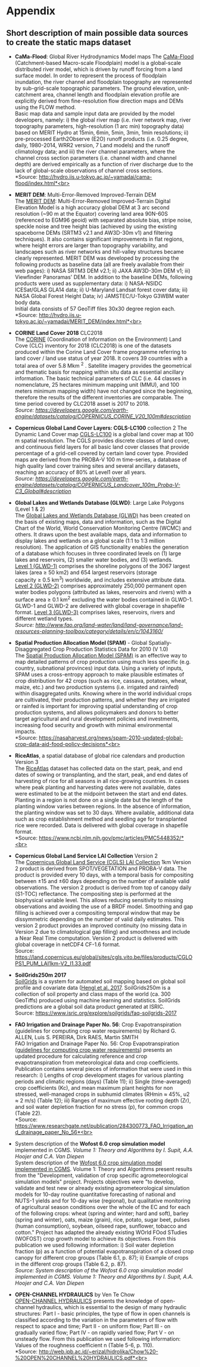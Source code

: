 # Appendix
## Short description of main possible data sources to create the static maps dataset

+ **CaMa-Flood**: Global River Hydrodynamics Model maps
The [CaMa-Flood](http://hydro.iis.u-tokyo.ac.jp/~yamadai/cama-flood/index.html) (Catchment-based Macro-scale Floodplain) model is a global-scale distributed river model, which is driven by runoff forcing from a land surface model. In order to represent the process of floodplain inundation, the river channel and floodplain topography are represented by sub-grid-scale topographic parameters. The ground elevation, unit-catchment area, channel length and floodplain elevation profile are explicitly derived from fine-resolution flow direction maps and DEMs using the FLOW method.<br>
Basic map data and sample input data are provided by the model developers, namely: i) the global river map (i.e. river network map, river topography parameters, high-resolution (1 arc min) topography data) based on MERIT Hydro at 15min, 6min, 5min, 3min, 1min resolutions; ii) pre-processed Earth2Observe (E2O) runoff products (i.e. 0.25 degree, daily, 1980-2014, WRR2 version, 7 Land models) and the runoff climatology data; and iii) the river channel parameters, where the channel cross section parameters (i.e. channel width and channel depth) are derived empirically as a function of river discharge due to the lack of global-scale observations of channel cross sections.<br>
*Source: http://hydro.iis.u-tokyo.ac.jp/~yamadai/cama-flood/index.html*<br>

+ **MERIT DEM**: Multi-Error-Removed Improved-Terrain DEM <br>
The [MERIT DEM](http://hydro.iis.u-tokyo.ac.jp/~yamadai/MERIT_DEM/index.html): Multi-Error-Removed Improved-Terrain Digital Elevation Model is a high accuracy global DEM at 3 arc second resolution (~90 m at the Equator) covering land area 90N-60S (referenced to EGM96 geoid) with separated absolute bias, stripe noise, speckle noise and tree height bias (achieved by using the existing spaceborne DEMs (SRTM3 v2.1 and AW3D-30m v1) and filtering techniques). It also contains significant improvements in flat regions, where height errors are larger than topography variability, and landscapes such as river networks and hill-valley structures became clearly represented.
MERIT DEM was developed by processing the following products as baseline data (all are freely available from their web pages): i) NASA SRTM3 DEM v2.1; ii) JAXA AW3D-30m DEM v1; iii) Viewfinder Panoramas' DEM. In addition to the baseline DEMs, following products were used as supplementary data: i) NASA-NSIDC ICESat/GLAS GLA14 data; ii) U-Maryland Landsat forest cover data; iii) NASA Global Forest Height Data; iv) JAMSTEC/U-Tokyo G3WBM water body data.<br>
Initial data consists of 57 GeoTiff files 30x30 degree region each.<br>
*Source: http://hydro.iis.u-tokyo.ac.jp/~yamadai/MERIT_DEM/index.html*<br>

+ **CORINE Land Cover 2018** CLC2018 <br>
The [CORINE](https://land.copernicus.eu/pan-european/corine-land-cover) (Coordination of Information on the Environment) Land Cove (CLC) inventory for 2018 (CLC2018) is one of the datasets produced within the Corine Land Cover frame programme referring to land cover / land use status of year 2018. It covers 39 countries with a total area of over 5.8 Mkm <sup>2</sup> . Satellite imagery provides the geometrical and thematic basis for mapping within situ data as essential ancillary information. The basic technical parameters of CLC (i.e. 44 classes in nomenclature, 25 hectares minimum mapping unit (MMU), and 100 meters minimum mapping width) have not changed since the beginning, therefore the results of the different inventories are comparable. The time period covered by CLC2018 asset is 2017 to 2018.<br>
*Source: https://developers.google.com/earth-engine/datasets/catalog/COPERNICUS_CORINE_V20_100m#description* <br>

+ **Copernicus Global Land Cover Layers: CGLS-LC100** collection 2 
The Dynamic Land Cover map [CGLS-LC100](https://developers.google.com/earth-engine/datasets/catalog/COPERNICUS_Landcover_100m_Proba-V-C3_Global#description) is a global land cover map at 100 m spatial resolution. The CGLS provides discrete classes of land cover, and continuous field layers for all basic land cover classes that provide percentage of a grid-cell covered by certain land cover type. Provided maps are derived from the PROBA-V 100 m time-series, a database of high quality land cover training sites and several ancillary datasets, reaching an accuracy of 80% at Level1 over all years.<br>
*Source: https://developers.google.com/earth-engine/datasets/catalog/COPERNICUS_Landcover_100m_Proba-V-C3_Global#description*

+ **Global Lakes and Wetlands Database (GLWD)**: Large Lake Polygons (Level 1 & 2)<br>
The [Global Lakes and Wetlands Database (GLWD)](https://www.worldwildlife.org/pages/global-lakes-and-wetlands-database) has been created on the basis of existing maps, data and information, such as the Digital Chart of the World, World Conservation Monitoring Centre (WCMC) and others. It draws upon the best available maps, data and information to display lakes and wetlands on a global scale (1:1 to 1:3 million resolution). The application of GIS functionality enables the generation of a database which focuses in three coordinated levels on (1) large lakes and reservoirs, (2) smaller water bodies, and (3) wetlands.<br>
[Level 1 (GLWD-1)](https://www.worldwildlife.org/publications/global-lakes-and-wetlands-database-large-lake-polygons-level-1) comprises the shoreline polygons of the 3067 largest lakes (area ≥ 50 km2) and 654 largest reservoirs (storage capacity ≥ 0.5 km<sup>3</sup>) worldwide, and includes extensive attribute data. [Level 2 (GLWD-2)](https://www.worldwildlife.org/publications/global-lakes-and-wetlands-database-small-lake-polygons-level-2) comprises approximately 250,000 permanent open water bodies polygons (attributed as lakes, reservoirs and rivers) with a surface area ≥ 0.1 km<sup>2</sup> excluding the water bodies contained in GLWD-1. GLWD-1 and GLWD-2 are delivered with global coverage in shapefile format. [Level 3 (GLWD-3)](https://www.worldwildlife.org/publications/global-lakes-and-wetlands-database-lakes-and-wetlands-grid-level-3) comprises lakes, reservoirs, rivers and different wetland types.<br>
*Source: http://www.fao.org/land-water/land/land-governance/land-resources-planning-toolbox/category/details/en/c/1043160/*

+ **Spatial Production Allocation Model (SPAM)** - Global Spatially-Disaggregated Crop Production Statistics Data for 2010 (V 1.0) <br>
The [Spatial Production Allocation Model (SPAM)](https://dataverse.harvard.edu/dataset.xhtml?persistentId=doi:10.7910/DVN/PRFF8V) is an effective way to map detailed patterns of crop production using much less specific (e.g. country, subnational provinces) input data. Using a variety of inputs, SPAM uses a cross-entropy approach to make plausible estimates of crop distribution for 42 crops (such as rice, cassava, potatoes, wheat, maize, etc.) and two production systems (i.e. irrigated and rainfed) within disaggregated units. Knowing where in the world individual crops are cultivated, their production patterns, and whether they are irrigated or rainfed is important for improving spatial understanding of crop production systems, and allows policymakers and donors to better target agricultural and rural development policies and investments, increasing food security and growth with minimal environmental impacts.<br>
*Source: https://nasaharvest.org/news/spam-2010-updated-global-crop-data-aid-food-policy-decisions*<br>

+ **RiceAtlas**, a spatial database of global rice calendars and production Version 3<br>
The [RiceAtlas](https://dataverse.harvard.edu/dataset.xhtml?persistentId=doi:10.7910/DVN/JE6R2R) dataset has collected data on the start, peak, and end dates of sowing or transplanting, and the start, peak, and end dates of harvesting of rice for all seasons in all rice-growing countries. In cases where peak planting and harvesting dates were not available, dates were estimated to be at the midpoint between the start and end dates. Planting in a region is not done on a single date but the length of the planting window varies between regions. In the absence of information, the planting window was set to 30 days. Where available, additional data such as crop establishment method and seedling age for transplanted rice were recorded. Data is delivered with global coverage in shapefile format.<br>
*Source: https://www.ncbi.nlm.nih.gov/pmc/articles/PMC5448352/*<br>

+ **Copernicus Global Land Service LAI Collection** Version 2<br>
The [Copernicus Global Land Service (CGLS) LAI Collection](https://land.copernicus.vgt.vito.be/PDF/portal/Application.html#Browse;Root=512260;Collection=1000083;Time=NORMAL,NORMAL,-1,,,-1,,) 1km Version 2 product is derived from SPOT/VEGETATION and PROBA-V data. The product is provided every 10 days, with a temporal basis for compositing between ±15 and ±60 days depending on the number of available valid observations. The version 2 product is derived from top of canopy daily (S1-TOC) reflectance. The compositing step is performed at the biophysical variable level. This allows reducing sensitivity to missing observations and avoiding the use of a BRDF model. Smoothing and gap filling is achieved over a compositing temporal window that may be dissymmetric depending on the number of valid daily estimates. This version 2 product provides an improved continuity (no missing data in Version 2 due to climatological gap filling) and smoothness and include a Near Real Time computation. Version 2 product is delivered with global coverage in netCDF4 CF-1.6 format. <br>
Source: https://land.copernicus.eu/global/sites/cgls.vito.be/files/products/CGLOPS1_PUM_LAI1km-V2_I1.33.pdf<br>

+ **SoilGrids250m 2017**<br>
[SoilGrids](https://data.isric.org/geonetwork/srv/api/records/f36117ea-9be5-4afd-bb7d-7a3e77bf392a) 
is a system for automated soil mapping based on global soil profile and covariate data ([Hengl et al. 2017](https://journals.plos.org/plosone/article?id=10.1371/journal.pone.0169748). SoilGrids250m is a collection of soil property and class maps of the world (ca. 300 GeoTiffs) produced using machine learning and statistics. SoilGrids predictions are a global soil data product generated at ISRIC. <br>
Source: https://www.isric.org/explore/soilgrids/faq-soilgrids-2017<br>

+ **FAO Irrigation and Drainage Paper No. 56**: Crop Evapotranspiration (guidelines for computing crop water requirements) by Richard G. ALLEN, Luis S. PEREIRA, Dirk RAES, Martin SMITH <br>
FAO Irrigation and Drainage Paper No. 56: Crop Evapotranspiration ([guidelines for computing crop water requirements](http://www.fao.org/3/x0490e/x0490e00.htm)) presents an updated procedure for calculating reference and crop evapotranspiration from meteorological data and crop coefficients. Publication contains several pieces of information that were used in this research: i) Lengths of crop development stages for various planting periods and climatic regions (days) (Table 11); ii) Single (time-averaged) crop coefficients (Kc), and mean maximum plant heights for non stressed, well-managed crops in subhumid climates (RHmin ≈ 45%, u2 ≈ 2 m/s) (Table 12); iii) Ranges of maximum effective rooting depth (Zr), and soil water depletion fraction for no stress (p), for common crops (Table 22).<br>
*Source: https://www.researchgate.net/publication/284300773_FAO_Irrigation_and_drainage_paper_No_56*<br>

+ System description of the **Wofost 6.0 crop simulation model** implemented in CGMS. *Volume 1: Theory and Algorithms by I. Supit, A.A. Hoojer and C.A. Van Diepen*<br>
System description of the [Wofost 6.0 crop simulation model implemented in CGMS](https://op.europa.eu/en/publication-detail/-/publication/a99325a7-c776-11e6-a6db-01aa75ed71a1). Volume 1: Theory and Algorithms present results from the "Development, validation of crop specific agrometeorological simulation models" project. Projects objectives were "to develop, validate and test new or already existing agrometeorological simulation models for 10-day routine quantitative forecasting of national and NUTS-1 yields and for 10-day wise (regional), but qualitative monitoring of agricultural season conditions over the whole of the EC and for each of the following crops: wheat (spring and winter; hard and soft), barley (spring and winter), oats, maize (grain), rice, potato, sugar beet, pulses (human consumption), soybean, oilseed rape, sunflower, tobacco and cotton." Project has adapted the already existing WOrld FOod STudies (WOFOST) crop growth model to achieve its objectives. From this publication we used following information: i) Soil water depletion fraction (p) as a function of potential evapotranspiration of a closed crop canopy for different crop groups (Table 6.1, p. 87); ii) Example of crops in the different crop groups (Table 6.2, p. 87).<br>
*Source: System description of the Wofost 6.0 crop simulation model implemented in CGMS. Volume 1: Theory and Algorithms by I. Supit, A.A. Hoojer and C.A. Van Diepen*<br>

+ **OPEN-CHANNEL HYDRAULICS** by Ven Te Chow<br>
[OPEN-CHANNEL HYDRAULICS](http://web.ipb.ac.id/~erizal/hidrolika/Chow%20-%20OPEN%20CHANNEL%20HYDRAULICS.pdf) presents the knowledge of open-channel hydraulics, which is essential to the design of many hydraulic structures: Part I - basic principles, the type of flow in open channels is classified according to the variation in the parameters of flow with respect to space and time; Part II - on uniform flow; Part III - on gradually varied flow; Part IV - on rapidly varied flow; Part V - on unsteady flow. From this publication we used following information: Values of the roughness coefficient n (Table 5-6, p. 110).<br>
*Source: http://web.ipb.ac.id/~erizal/hidrolika/Chow%20-%20OPEN%20CHANNEL%20HYDRAULICS.pdf*<br>
